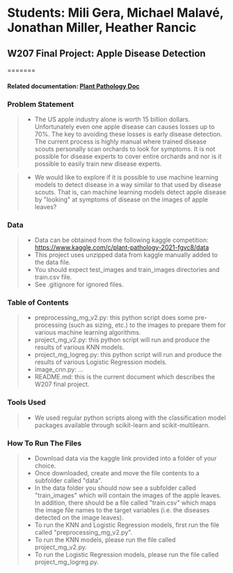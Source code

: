 # Students: Mili Gera, Michael Malavé, Jonathan Miller, Heather Rancic
## W207 Final Project: Apple Disease Detection
=======
#### Related documentation: [Plant Pathology Doc](https://docs.google.com/document/d/1RpNuKjtVvOmK_hWAYhUnj_zdjdlhGfQP4Lc0vnMacME/edit?usp=sharing)

### Problem Statement
> * The US apple industry alone is worth 15 billion dollars. Unfortunately even one apple disease can causes losses up to 70%. The key to avoiding these losses is early disease detection. The current process is highly manual where trained disease scouts personally scan orchards to look for symptoms. It is not possible for disease experts to cover entire orchards and nor is it possible to easily train new disease experts.

> * We would like to explore if it is possible to use machine learning models to detect disease in a way similar to that used by disease scouts. That is, can machine learning models detect apple disease by "looking" at symptoms of disease on the images of apple leaves?

### Data
> * Data can be obtained from the following kaggle competition: https://www.kaggle.com/c/plant-pathology-2021-fgvc8/data
> * This project uses unzipped data from kaggle manually added to the data file. 
> * You should expect test_images and train_images directories and train.csv file.
> * See .gitignore for ignored files.

### Table of Contents
> * preprocessing_mg_v2.py: this python script does some pre-processing (such as sizing, etc.) to the images to prepare them for various machine learning algorithms.
> * project_mg_v2.py: this python script will run and produce the results of various KNN models.
> * project_mg_logreg.py: this python script will run and produce the results of various Logistic Regression models.
> * image_cnn.py: ...
> * README.md: this is the current document which describes the W207 final project.

### Tools Used
> * We used regular python scripts along with the classification model packages available through scikit-learn and scikit-multilearn.

### How To Run The Files
> * Download data via the kaggle link provided into a folder of your choice.
> * Once downloaded, create and move the file contents to a subfolder called "data".
> * In the data folder you should now see a subfolder called "train_images" which will contain the images of the apple leaves. In addition, there should be a file called "train.csv" which maps the image file names to the target variables (i.e. the diseases detected on the image leaves).
> * To run the KNN and Logistic Regression models, first run the file called "preprocessing_mg_v2.py". 
> * To run the KNN models, please run the file called project_mg_v2.py.
> * To run the Logistic Regression models, please run the file called project_mg_logreg.py.




